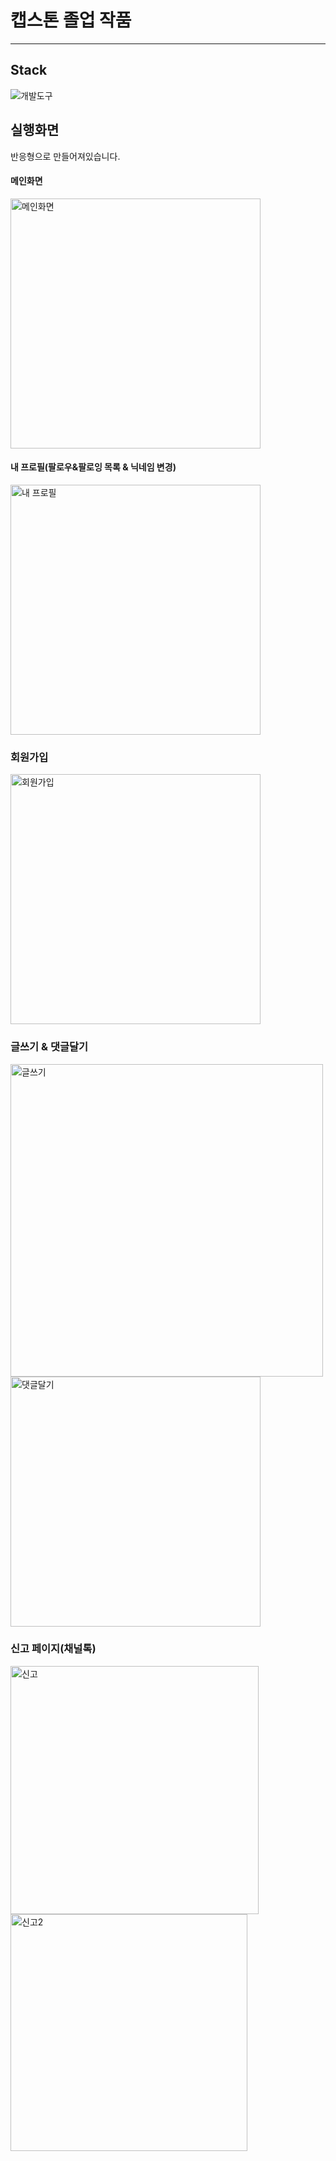 # 캡스톤 졸업 작품

---

## Stack

![개발도구](https://user-images.githubusercontent.com/72850354/171830947-9924b315-0f6e-4f45-a768-5b203e0827cb.png)

## 실행화면

반응형으로 만들어져있습니다.

#### 메인화면

<img width="400" alt="메인화면" src="https://user-images.githubusercontent.com/72850354/171831283-171baf75-e663-49a9-9ee8-fc933632e308.png">

#### 내 프로필(팔로우&팔로잉 목록 & 닉네임 변경)

<img width="400" alt="내 프로필" src="https://user-images.githubusercontent.com/72850354/171831542-67cfb526-5e60-4503-8629-7212d41daef1.png">

### 회원가입

<img width="400" alt="회원가입" src="https://user-images.githubusercontent.com/72850354/171831695-41a2a439-35a3-4f4b-9ed5-e08a794b3ac6.png">

### 글쓰기 & 댓글달기

<img width="500" alt="글쓰기 " src="https://user-images.githubusercontent.com/72850354/171831779-47356b9d-c474-4572-9dc9-70b8498ebcbe.png">
<img width="400" alt="댓글달기" src="https://user-images.githubusercontent.com/72850354/171831831-b6be1dc3-4624-4dbe-b017-7be7c781514f.png">

### 신고 페이지(채널톡)

<img width="397" alt="신고" src="https://user-images.githubusercontent.com/72850354/171831938-e5f8f58b-2466-4dc4-82f8-f388e5513333.png">
<img width="379" alt="신고2" src="https://user-images.githubusercontent.com/72850354/171831959-fc22da3b-b3bf-477d-94c8-2058f9a2e1a9.png">

